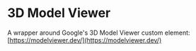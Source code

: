 # 3D Model Viewer

A wrapper around Google's 3D Model Viewer custom element: [https://modelviewer.dev/](https://modelviewer.dev/)
